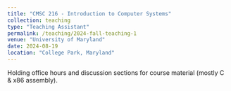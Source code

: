 ```yaml
---
title: "CMSC 216 - Introduction to Computer Systems"
collection: teaching
type: "Teaching Assistant"
permalink: /teaching/2024-fall-teaching-1
venue: "University of Maryland"
date: 2024-08-19
location: "College Park, Maryland"
---
```


Holding office hours and discussion sections for course material (mostly C & x86 assembly).

